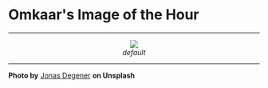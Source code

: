 # Omkaar's Image of the Hour

---

<div align="center">

<a href="https://unsplash.com/photos/a-black-sand-beach-meets-the-ocean-and-mountains-JIvq1eW9jUg">
  <img src="https://images.unsplash.com/photo-1750688650387-48fbdc7399b3?crop=entropy&cs=tinysrgb&fit=max&fm=jpg&ixid=M3w3NjA2Nzh8MHwxfHJhbmRvbXx8fHx8fHx8fDE3NTI4MjIwMDB8&ixlib=rb-4.1.0&q=80&w=1080" style="max-width:100%; height:auto;">
</a>

<br>
<i>default</i>

</div>

---

**Photo by** [Jonas Degener](https://unsplash.com/@jonasdegener) **on Unsplash**
